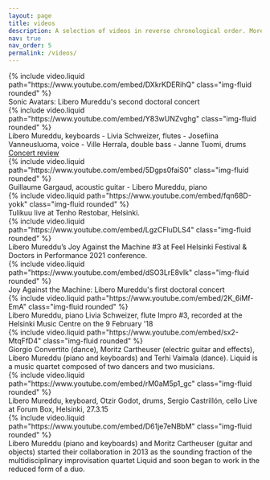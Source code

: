 ```yaml
---
layout: page
title: videos
description: A selection of videos in reverse chronological order. More in my <a href="https://www.youtube.com/@liberomureddu">YouTube channel</a>
nav: true
nav_order: 5
permalink: /videos/
---
```

<div class="row">
    <div class="col-sm mt-3 mt-md-0">
        {% include video.liquid path="https://www.youtube.com/embed/DXkrKDERihQ" class="img-fluid rounded" %}
        <div class="caption">
            Sonic Avatars: Libero Mureddu's second doctoral concert
        </div>
    </div>
    <div class="col-sm mt-3 mt-md-0">
        {% include video.liquid path="https://www.youtube.com/embed/Y83wUNZvghg" class="img-fluid rounded" %}
        <div class="caption">
            Libero Mureddu, keyboards - Livia Schweizer, flutes - Josefiina Vanneusluoma, voice - Ville Herrala, double bass - Janne Tuomi, drums
            <a href="https://www.soundi.fi/keikat/telakka-jazz-oli-kokeellisemman-laidan-jazzin-juhlaa/">Concert review</a>
        </div>
    </div>
</div>
<div class="row">
    <div class="col-sm mt-3 mt-md-0">
        {% include video.liquid path="https://www.youtube.com/embed/5Dgps0faiS0" class="img-fluid rounded" %}
        <div class="caption">
            Guillaume Gargaud, acoustic guitar - Libero Mureddu, piano
        </div>
    </div>
    <div class="col-sm mt-3 mt-md-0">
        {% include video.liquid path="https://www.youtube.com/embed/fqn68D-yokk" class="img-fluid rounded" %}
        <div class="caption">
            Tulikuu live at Tenho Restobar, Helsinki.
        </div>
    </div>
</div>
<div class="row">
    <div class="col-sm mt-3 mt-md-0">
        {% include video.liquid path="https://www.youtube.com/embed/LgzCFluDLS4" class="img-fluid rounded" %}
        <div class="caption">
            Libero Mureddu’s Joy Against the Machine #3 at Feel Helsinki Festival & Doctors in Performance 2021 conference.
        </div>
    </div>
    <div class="col-sm mt-3 mt-md-0">
        {% include video.liquid path="https://www.youtube.com/embed/dSO3LrE8vIk" class="img-fluid rounded" %}
        <div class="caption">
            Joy Against the Machine: Libero Mureddu's first doctoral concert
        </div>
    </div>
</div>
<div class="row">
    <div class="col-sm mt-3 mt-md-0">
        {% include video.liquid path="https://www.youtube.com/embed/2K_6iMf-EmA" class="img-fluid rounded" %}
        <div class="caption">
            Libero Mureddu, piano Livia Schweizer, flute Impro #3, recorded at the Helsinki Music Centre on the 9 February '18
        </div>
    </div>
    <div class="col-sm mt-3 mt-md-0">
        {% include video.liquid path="https://www.youtube.com/embed/sx2-MtqFfD4" class="img-fluid rounded" %}
        <div class="caption">
            Giorgio Convertito (dance), Moritz Cartheuser (electric guitar and effects), Libero Mureddu (piano and keyboards) and Terhi Vaimala (dance). Liquid is a music quartet composed of two dancers and two musicians.
        </div>
    </div>
</div>
<div class="row">
    <div class="col-sm mt-3 mt-md-0">
        {% include video.liquid path="https://www.youtube.com/embed/rM0aM5p1_gc" class="img-fluid rounded" %}
        <div class="caption">
            Libero Mureddu, keyboard, Otzir Godot, drums, Sergio Castrillón, cello Live at Forum Box, Helsinki, 27.3.15
        </div>
    </div>
    <div class="col-sm mt-3 mt-md-0">
        {% include video.liquid path="https://www.youtube.com/embed/D61je7eNBbM" class="img-fluid rounded" %}
        <div class="caption">
            Libero Mureddu (piano and keyboards) and Moritz Cartheuser (guitar and objects) started their collaboration in 2013 as the sounding fraction of the multidisciplinary improvisation quartet Liquid and soon began to work in the reduced form of a duo.
        </div>
    </div>
</div>
